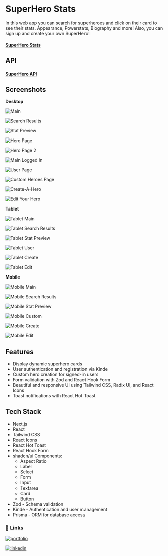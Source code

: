 # SuperHero Stats

In this web app you can search for superheroes and click on their card to see their stats. Appearance, Powerstats, Biography and more! Also, you can sign up and create your own SuperHero!

#### [SuperHero Stats](https://superhero-stats-version2.vercel.app/)

## API

#### [SuperHero API](https://superheroapi.com/index.html)

## Screenshots

**Desktop**

![Main](./public/screenshots/desktop/desktop-main.png)

![Search Results](./public/screenshots/desktop/desktop-search.png)

![Stat Preview](./public/screenshots/desktop/desktop-stat-preview.png)

![Hero Page](./public/screenshots/desktop/desktop-hero.png)

![Hero Page 2](./public/screenshots/desktop/desktop-hero-2.png)

![Main Logged In](./public/screenshots/desktop/desktop-logged-in.png)

![User Page](./public/screenshots/desktop/desktop-user.png)

![Custom Heroes Page](./public/screenshots/desktop/desktop-custom.png)

![Create-A-Hero](./public/screenshots/desktop/desktop-create.png)

![Edit Your Hero](./public/screenshots/desktop/desktop-edit.png)

**Tablet**

![Tablet Main](./public/screenshots/tablet/tablet-main.png)

![Tablet Search Results](./public/screenshots/tablet/tablet-search.png)

![Tablet Stat Preview](./public/screenshots/tablet/tablet-stat-preview.png)

![Tablet User](./public/screenshots/tablet/tablet-user.png)

![Tablet Create](./public/screenshots/tablet/tablet-create.png)

![Tablet Edit](./public/screenshots/tablet/tablet-edit.png)

**Mobile**

![Mobile Main](./public/screenshots/mobile/mobile-main.png)

![Mobile Search Results](./public/screenshots/mobile/mobile-search.png)

![Mobile Stat Preview](./public/screenshots/mobile/mobile-stat-preview.png)

![Mobile Custom](./public/screenshots/mobile/mobile-custom.png)

![Mobile Create](./public/screenshots/mobile/mobile-create.png)

![Mobile Edit](./public/screenshots/mobile/mobile-edit.png)

## Features

-   Display dynamic superhero cards
-   User authentication and registration via Kinde
-   Custom hero creation for signed-in users
-   Form validation with Zod and React Hook Form
-   Beautiful and responsive UI using Tailwind CSS, Radix UI, and React Icons
-   Toast notifications with React Hot Toast

## Tech Stack

-   Next.js
-   React
-   Tailwind CSS
-   React Icons
-   React Hot Toast
-   React Hook Form
-   shadcn/ui Components:
    -   Aspect Ratio
    -   Label
    -   Select
    -   Form
    -   Input
    -   Textarea
    -   Card
    -   Button
-   Zod - Schema validation
-   Kinde - Authentication and user management
-   Prisma - ORM for database access

### 🔗 Links

[![portfolio](https://img.shields.io/badge/my_portfolio-000?style=for-the-badge&logo=ko-fi&logoColor=white)](https://andrew-weaver-portfolio.vercel.app/)

[![linkedin](https://img.shields.io/badge/linkedin-0A66C2?style=for-the-badge&logo=linkedin&logoColor=white)](https://www.linkedin.com/in/andrew-weaver-1725-profile/)
